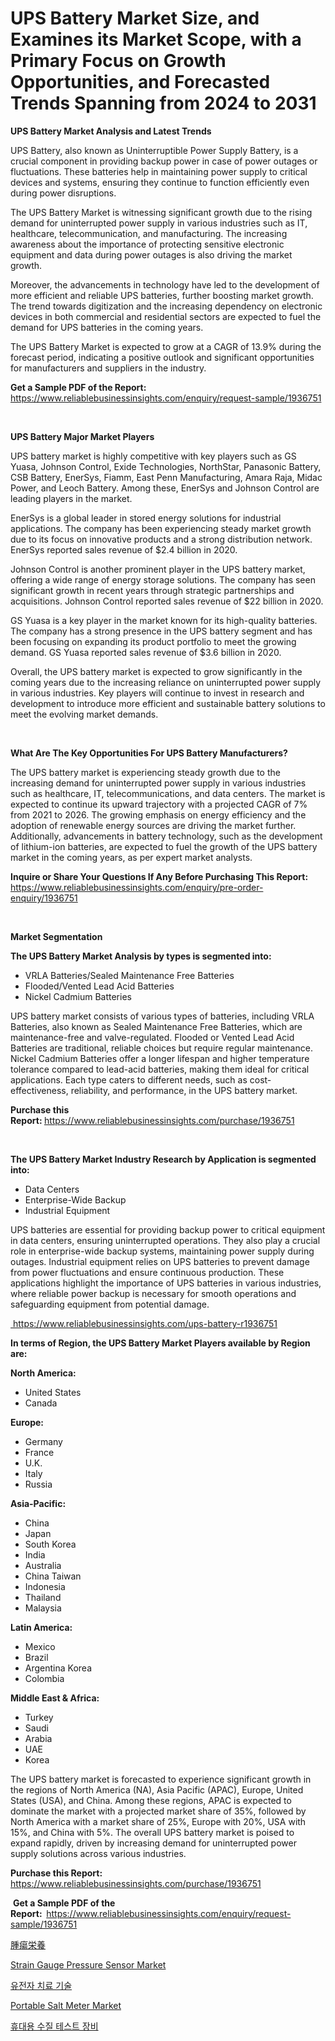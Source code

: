 <p><h1>UPS Battery Market Size, and Examines its Market Scope, with a Primary Focus on Growth Opportunities, and Forecasted Trends Spanning from 2024 to 2031</h1></p><p><strong>UPS Battery Market Analysis and Latest Trends</strong></p>
<p><p>UPS Battery, also known as Uninterruptible Power Supply Battery, is a crucial component in providing backup power in case of power outages or fluctuations. These batteries help in maintaining power supply to critical devices and systems, ensuring they continue to function efficiently even during power disruptions.</p><p>The UPS Battery Market is witnessing significant growth due to the rising demand for uninterrupted power supply in various industries such as IT, healthcare, telecommunication, and manufacturing. The increasing awareness about the importance of protecting sensitive electronic equipment and data during power outages is also driving the market growth.</p><p>Moreover, the advancements in technology have led to the development of more efficient and reliable UPS batteries, further boosting market growth. The trend towards digitization and the increasing dependency on electronic devices in both commercial and residential sectors are expected to fuel the demand for UPS batteries in the coming years.</p><p>The UPS Battery Market is expected to grow at a CAGR of 13.9% during the forecast period, indicating a positive outlook and significant opportunities for manufacturers and suppliers in the industry.</p></p>
<p><strong>Get a Sample PDF of the Report:&nbsp;</strong> <a href="https://www.reliablebusinessinsights.com/enquiry/request-sample/1936751">https://www.reliablebusinessinsights.com/enquiry/request-sample/1936751</a></p>
<p>&nbsp;</p>
<p><strong>UPS Battery Major Market Players</strong></p>
<p><p>UPS battery market is highly competitive with key players such as GS Yuasa, Johnson Control, Exide Technologies, NorthStar, Panasonic Battery, CSB Battery, EnerSys, Fiamm, East Penn Manufacturing, Amara Raja, Midac Power, and Leoch Battery. Among these, EnerSys and Johnson Control are leading players in the market.</p><p>EnerSys is a global leader in stored energy solutions for industrial applications. The company has been experiencing steady market growth due to its focus on innovative products and a strong distribution network. EnerSys reported sales revenue of $2.4 billion in 2020.</p><p>Johnson Control is another prominent player in the UPS battery market, offering a wide range of energy storage solutions. The company has seen significant growth in recent years through strategic partnerships and acquisitions. Johnson Control reported sales revenue of $22 billion in 2020.</p><p>GS Yuasa is a key player in the market known for its high-quality batteries. The company has a strong presence in the UPS battery segment and has been focusing on expanding its product portfolio to meet the growing demand. GS Yuasa reported sales revenue of $3.6 billion in 2020.</p><p>Overall, the UPS battery market is expected to grow significantly in the coming years due to the increasing reliance on uninterrupted power supply in various industries. Key players will continue to invest in research and development to introduce more efficient and sustainable battery solutions to meet the evolving market demands.</p></p>
<p>&nbsp;</p>
<p><strong>What Are The Key Opportunities For UPS Battery Manufacturers?</strong></p>
<p><p>The UPS battery market is experiencing steady growth due to the increasing demand for uninterrupted power supply in various industries such as healthcare, IT, telecommunications, and data centers. The market is expected to continue its upward trajectory with a projected CAGR of 7% from 2021 to 2026. The growing emphasis on energy efficiency and the adoption of renewable energy sources are driving the market further. Additionally, advancements in battery technology, such as the development of lithium-ion batteries, are expected to fuel the growth of the UPS battery market in the coming years, as per expert market analysts.</p></p>
<p><strong>Inquire or Share Your Questions If Any Before Purchasing This Report:</strong> <a href="https://www.reliablebusinessinsights.com/enquiry/pre-order-enquiry/1936751">https://www.reliablebusinessinsights.com/enquiry/pre-order-enquiry/1936751</a></p>
<p>&nbsp;</p>
<p><strong>Market Segmentation</strong></p>
<p><strong>The UPS Battery Market Analysis by types is segmented into:</strong></p>
<p><ul><li>VRLA Batteries/Sealed Maintenance Free Batteries</li><li>Flooded/Vented Lead Acid Batteries</li><li>Nickel Cadmium Batteries</li></ul></p>
<p><p>UPS battery market consists of various types of batteries, including VRLA Batteries, also known as Sealed Maintenance Free Batteries, which are maintenance-free and valve-regulated. Flooded or Vented Lead Acid Batteries are traditional, reliable choices but require regular maintenance. Nickel Cadmium Batteries offer a longer lifespan and higher temperature tolerance compared to lead-acid batteries, making them ideal for critical applications. Each type caters to different needs, such as cost-effectiveness, reliability, and performance, in the UPS battery market.</p></p>
<p><strong>Purchase this Report:&nbsp;</strong><a href="https://www.reliablebusinessinsights.com/purchase/1936751">https://www.reliablebusinessinsights.com/purchase/1936751</a></p>
<p>&nbsp;</p>
<p><strong>The UPS Battery Market Industry Research by Application is segmented into:</strong></p>
<p><ul><li>Data Centers</li><li>Enterprise-Wide Backup</li><li>Industrial Equipment</li></ul></p>
<p><p>UPS batteries are essential for providing backup power to critical equipment in data centers, ensuring uninterrupted operations. They also play a crucial role in enterprise-wide backup systems, maintaining power supply during outages. Industrial equipment relies on UPS batteries to prevent damage from power fluctuations and ensure continuous production. These applications highlight the importance of UPS batteries in various industries, where reliable power backup is necessary for smooth operations and safeguarding equipment from potential damage.</p></p>
<p><a href="https://www.reliablebusinessinsights.com/ups-battery-r1936751">&nbsp;https://www.reliablebusinessinsights.com/ups-battery-r1936751</a></p>
<p><strong>In terms of Region, the UPS Battery Market Players available by Region are:</strong></p>
<p>
    <p> <strong> North America: </strong>
        <ul>
            <li>United States</li>
            <li>Canada</li>
        </ul>
        </p> 
    <p> <strong> Europe: </strong>
        <ul>
            <li>Germany</li>
            <li>France</li>
            <li>U.K.</li>
            <li>Italy</li>
            <li>Russia</li>
        </ul>
        </p> 
    <p> <strong> Asia-Pacific: </strong>
        <ul>
            <li>China</li>
            <li>Japan</li>
            <li>South Korea</li>
            <li>India</li>
            <li>Australia</li>
            <li>China Taiwan</li>
            <li>Indonesia</li>
            <li>Thailand</li>
            <li>Malaysia</li>
        </ul>
        </p> 
    <p> <strong> Latin America: </strong>
        <ul>
            <li>Mexico</li>
            <li>Brazil</li>
            <li>Argentina Korea</li>
            <li>Colombia</li>
        </ul>
        </p> 
    <p> <strong> Middle East & Africa: </strong>
        <ul>
            <li>Turkey</li>
            <li>Saudi</li>
            <li>Arabia</li>
            <li>UAE</li>
            <li>Korea</li>
        </ul>
    </p>
    </p>
<p><p>The UPS battery market is forecasted to experience significant growth in the regions of North America (NA), Asia Pacific (APAC), Europe, United States (USA), and China. Among these regions, APAC is expected to dominate the market with a projected market share of 35%, followed by North America with a market share of 25%, Europe with 20%, USA with 15%, and China with 5%. The overall UPS battery market is poised to expand rapidly, driven by increasing demand for uninterrupted power supply solutions across various industries.</p></p>
<p><strong>Purchase this Report: </strong><a href="https://www.reliablebusinessinsights.com/purchase/1936751">https://www.reliablebusinessinsights.com/purchase/1936751</a></p>
<p>&nbsp;<strong>Get a Sample PDF of the Report:&nbsp;&nbsp;</strong><a href="https://www.reliablebusinessinsights.com/enquiry/request-sample/1936751">https://www.reliablebusinessinsights.com/enquiry/request-sample/1936751</a></p>
<p><strong></strong></p>
<p><p><a href="https://github.com/oqoeusbvpadwjs08/Market-Research-Report-List-2/blob/main/9187300149474.md">腫瘍栄養</a></p><p><a href="https://github.com/kmatchooka/Market-Research-Report-List-1/blob/main/strain-gauge-pressure-sensor-market.md">Strain Gauge Pressure Sensor Market</a></p><p><a href="https://medium.com/@juddmetz/%EC%9C%A0%EC%A0%84%EC%9E%90-%EC%B9%98%EB%A3%8C-%EA%B8%B0%EC%88%A0-%EC%8B%9C%EC%9E%A5-%EC%A0%84%EB%A7%9D-%EC%99%84%EC%A0%84%ED%95%9C-%EC%82%B0%EC%97%85-%EB%B6%84%EC%84%9D-2024%EB%85%84%EB%B6%80%ED%84%B0-2031%EB%85%84%EA%B9%8C%EC%A7%80-e80c9b028b23">유전자 치료 기술</a></p><p><a href="https://github.com/zmnbyevx75/Market-Research-Report-List-1/blob/main/portable-salt-meter-market.md">Portable Salt Meter Market</a></p><p><a href="https://github.com/rahat-gis/Market-Research-Report-List-1/blob/main/6481849159190.md">휴대용 수질 테스트 장비</a></p></p>